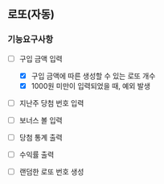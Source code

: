 ## 로또(자동)

### 기능요구사항

- [ ] 구입 금액 입력
  - [x] 구입 금액에 따른 생성할 수 있는 로또 개수
  - [x] 1000원 미만이 입력되었을 때, 예외 발생
- [ ] 지난주 당첨 번호 입력
- [ ] 보너스 볼 입력
- [ ] 당첨 통계 출력
- [ ] 수익률 출력
- [ ] 랜덤한 로또 번호 생성
 
